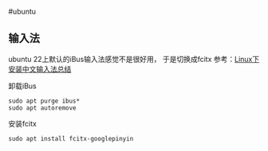 #ubuntu

## 输入法
ubuntu 22上默认的iBus输入法感觉不是很好用， 于是切换成fcitx
参考：[Linux下安装中文输入法总结](https://developer.aliyun.com/article/1135729)

卸载iBus
```
sudo apt purge ibus*
sudo apt autoremove
```

安装fcitx
```
sudo apt install fcitx-googlepinyin
```
